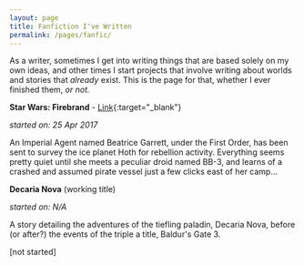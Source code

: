 ```yaml
---
layout: page
title: Fanfiction I've Written
permalink: /pages/fanfic/
---
```


As a writer, sometimes I get into writing things that are based solely on my own ideas, and other times I start projects that involve writing about worlds and stories that *already* exist. This is the page for that, whether I ever finished them, *or not.*

**Star Wars: Firebrand** - [Link](https://archiveofourown.org/works/5789362/chapters/13343065){:target="_blank"}

*started on: 25 Apr 2017*

An Imperial Agent named Beatrice Garrett, under the First Order, has been sent to survey the ice planet Hoth for rebellion activity. Everything seems pretty quiet until she meets a peculiar droid named BB-3, and learns of a crashed and assumed pirate vessel just a few clicks east of her camp...

**Decaria Nova** (working title)

*started on: N/A*

A story detailing the adventures of the tiefling paladin, Decaria Nova, before (or after?) the events of the triple a title, Baldur's Gate 3.

[not started]

